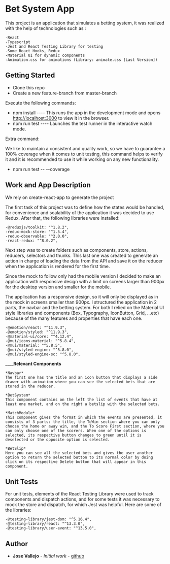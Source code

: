 # Bet System App 

This project is an application that simulates a betting system, it was realized with the help of technologies such as :

    -React
    -Typescript
    -Jest and React Testing Library for testing
    -Some React Hooks, Redux
    -Material UI for dynamic components
    -Animation.css for animations (Library: animate.css [Last Version])
## Getting Started

- Clone this repo
- Create a new feature-branch from master-branch

Execute the following commands:

- npm install    ---- This runs the app in the development mode and opens [http://localhost:3000](http://localhost:3000) to view it in the browser.
- npm run test   ---- Launches the test runner in the interactive watch mode.

Extra command:

We like to maintain a consistent and quality work, so we have to guarantee a 100% coverage when it comes to unit testing, this command helps to verify it and it is recommended to use it while working on any new functionality. 

- npm run test -- --coverage 

## Work and App Description

We rely on create-react-app to generate the project

The first task of this project was to define how the states would be handled, for convenience and scalability of the application it was decided to use Redux. After that, the following libraries were installed: 

    -@reduxjs/toolkit: "^1.8.2",
    -redux-mock-store: "^1.5.4",
    -redux-observable: "^2.0.0",
    -react-redux: "^8.0.2",

Next step was to create folders such as components, store, actions, reducers, selectors and thunks. This last one was created to generate an action in charge of loading the data from the API and save it on the reducer when the application is rendered for the first time.

Since the mock to follow only had the mobile version I decided to make an application with responsive design with a limit on screens larger than 900px for the desktop version and smaller for the mobile.
 
The application has a responsive design, so it will only be displayed as in the mock in screens smaller than 900px. I structured the application in 2 parts, the navbar and the betting system. For both I relied on the Material UI style libraries and components (Box, Typography, IconButton, Grid, ...etc) because of the many features and properties that have each one.
    
    -@emotion/react: "^11.9.3",
    -@emotion/styled: "^11.9.3",
    -@material-ui/core: "^4.12.4",
    -@mui/icons-material: "^5.8.4",
    -@mui/material: "^5.8.5",
    -@mui/styled-engine: "^5.8.0",
    -@mui/styled-engine-sc: "^5.8.0",

____**Relevant Components**

    *Navbar*
    The first one has the title and an icon button that displays a side drawer with animation where you can see the selected bets that are stored in the reducer.

    *BetSystem*
    This component contains on the left the list of events that have at least one market, and on the right a betslip with the selected bets.
    
    *MatchModule*
    This component gives the format in which the events are presented, it consists of 3 parts: the title, the ToWin section where you can only choose the home or away win, and the To Score First section, where you can only choose one of the scorers. When one of the options is selected, its respective button changes to green until it is deselected or the opposite option is selected.

    *BetSlip*
    Here you can see all the selected bets and gives the user another option to return the selected button to its normal color by doing click on its respective Delete button that will appear in this component. 

## Unit Tests

For unit tests, elements of the React Testing Library were used to track components and dispatch actions, and for some tests it was necessary to mock the store and dispatch, for which Jest was helpful. Here are some of the libraries:

    -@testing-library/jest-dom: "^5.16.4",
    -@testing-library/react: "^13.3.0",
    -@testing-library/user-event: "^13.5.0",

## Author
- **Jose Vallejo** - _Initial work_ - [github](https://github.com/Javmendez727/BetSystemApp)
